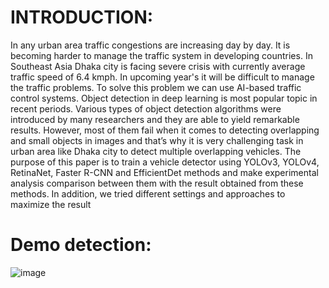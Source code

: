 # INTRODUCTION:
In any urban area traffic congestions are increasing day by day. It is becoming harder to manage the traffic
system in developing countries. In Southeast Asia Dhaka city is facing severe crisis with currently average
traffic speed of 6.4 kmph. In upcoming year's it will be difficult to manage the traffic problems. To solve this
problem we can use AI-based traffic control systems.
Object detection in deep learning is most popular topic in recent periods. Various types of object detection
algorithms were introduced by many researchers and they are able to yield remarkable results. However, most
of them fail when it comes to detecting overlapping and small objects in images and that’s why it is very
challenging task in urban area like Dhaka city to detect multiple overlapping vehicles.
The purpose of this paper is to train a vehicle detector using YOLOv3, YOLOv4, RetinaNet, Faster R-CNN
and EfficientDet methods and make experimental analysis comparison between them with the result obtained
from these methods. In addition, we tried different settings and approaches to maximize the result
# Demo detection:
![image](https://user-images.githubusercontent.com/72368083/130257875-f7eba701-233f-4496-b9eb-e52e738366a7.png)

